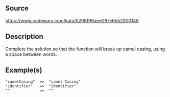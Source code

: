 ## Source
https://www.codewars.com/kata/5208f99aee097e6552000148

## Description
Complete the solution so that the function will break up camel casing, using a space between words.

## Example(s)
```
"camelCasing"  =>  "camel Casing"
"identifier"   =>  "identifier"
""             =>  ""
```